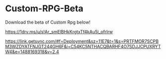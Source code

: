 # Custom-RPG-Beta

Download the beta of Custom Rpg below!

https://1drv.ms/u/s!Ar_smElBHkKrgtxTf4kAu5i_ofrlrw

https://link.getsync.com/#f=Deployment&sz=11E7&t=1&s=PRTFMOR7SCPBM3WZDYATFNJGT244GH6F&i=C54KC5NTHACQBARHF4O7SDJJCPUXRYTW4&e=1488169318&v=2.4
